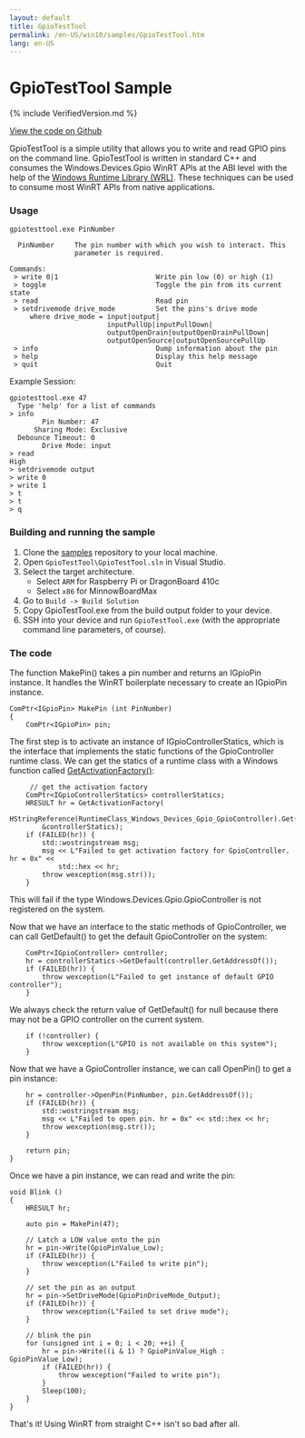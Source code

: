 ```yaml
---
layout: default
title: GpioTestTool
permalink: /en-US/win10/samples/GpioTestTool.htm
lang: en-US
---
```


# GpioTestTool Sample

{% include VerifiedVersion.md %}

[View the code on Github](https://github.com/ms-iot/samples/blob/develop/GpioTestTool/main.cpp)

GpioTestTool is a simple utility that allows you to write and 
read GPIO pins on the command line. GpioTestTool is written in standard
C++ and consumes the Windows.Devices.Gpio WinRT APIs at the ABI level 
with the help of the 
[Windows Runtime Library (WRL)](https://msdn.microsoft.com/en-us/library/hh438466.aspx).
These techniques can be used to consume most WinRT APIs from native
applications.

### Usage

    gpiotesttool.exe PinNumber
    
      PinNumber     The pin number with which you wish to interact. This
                    parameter is required.

    Commands:
     > write 0|1                        Write pin low (0) or high (1)
     > toggle                           Toggle the pin from its current state
     > read                             Read pin
     > setdrivemode drive_mode          Set the pins's drive mode
         where drive_mode = input|output|
                            inputPullUp|inputPullDown|
                            outputOpenDrain|outputOpenDrainPullDown|
                            outputOpenSource|outputOpenSourcePullUp
     > info                             Dump information about the pin
     > help                             Display this help message
     > quit                             Quit

Example Session:

    gpiotesttool.exe 47
      Type 'help' for a list of commands
    > info
            Pin Number: 47
          Sharing Mode: Exclusive
      Debounce Timeout: 0
            Drive Mode: input
    > read
    High
    > setdrivemode output
    > write 0
    > write 1
    > t
    > t
    > q

### Building and running the sample

1. Clone the [samples](https://github.com/ms-iot/samples)
   repository to your local machine. 
1. Open `GpioTestTool\GpioTestTool.sln` in Visual Studio.
1. Select the target architecture.
   - Select `ARM` for Raspberry Pi or DragonBoard 410c
   - Select `x86` for MinnowBoardMax
1. Go to `Build -> Build Solution`
1. Copy GpioTestTool.exe from the build output folder to your device.
1. SSH into your device and run `GpioTestTool.exe` (with the appropriate
   command line parameters, of course).

### The code

The function MakePin() takes a pin number and returns an IGpioPin instance.
It handles the WinRT boilerplate necessary to create an IGpioPin instance. 

    ComPtr<IGpioPin> MakePin (int PinNumber)
    {
        ComPtr<IGpioPin> pin;

The first step is to activate an instance of IGpioControllerStatics, which
is the interface that implements the static functions of the GpioController
runtime class. We can get the statics of a runtime class with a Windows function called 
[GetActivationFactory()](https://msdn.microsoft.com/en-us/library/br244854.aspx):

         // get the activation factory
        ComPtr<IGpioControllerStatics> controllerStatics;
        HRESULT hr = GetActivationFactory(
            HStringReference(RuntimeClass_Windows_Devices_Gpio_GpioController).Get(),
            &controllerStatics);
        if (FAILED(hr)) {
            std::wostringstream msg;
            msg << L"Failed to get activation factory for GpioController. hr = 0x" <<
                std::hex << hr;
            throw wexception(msg.str());
        }
        
This will fail if the type Windows.Devices.Gpio.GpioController is not
registered on the system.

Now that we have an interface to the static methods of GpioController, we
can call GetDefault() to get the default GpioController on the system:

        ComPtr<IGpioController> controller;
        hr = controllerStatics->GetDefault(controller.GetAddressOf());
        if (FAILED(hr)) {
            throw wexception(L"Failed to get instance of default GPIO controller");
        }

We always check the return value of GetDefault() for null because 
there may not be a GPIO controller on the current system.

        if (!controller) {
            throw wexception(L"GPIO is not available on this system");
        }

Now that we have a GpioController instance, we can call OpenPin() to 
get a pin instance:

        hr = controller->OpenPin(PinNumber, pin.GetAddressOf());
        if (FAILED(hr)) {
            std::wostringstream msg;
            msg << L"Failed to open pin. hr = 0x" << std::hex << hr;
            throw wexception(msg.str());
        }
    
        return pin;
    }
    
Once we have a pin instance, we can read and write the pin:

    void Blink ()
    {
        HRESULT hr;
        
        auto pin = MakePin(47);
        
        // Latch a LOW value onto the pin
        hr = pin->Write(GpioPinValue_Low);
        if (FAILED(hr)) {
            throw wexception(L"Failed to write pin");
        }
        
        // set the pin as an output
        hr = pin->SetDriveMode(GpioPinDriveMode_Output);
        if (FAILED(hr)) {
            throw wexception(L"Failed to set drive mode");
        }
        
        // blink the pin
        for (unsigned int i = 0; i < 20; ++i) {
            hr = pin->Write((i & 1) ? GpioPinValue_High : GpioPinValue_Low);
            if (FAILED(hr)) {
                throw wexception("Failed to write pin");
            }
            Sleep(100);
        }
    }
    
That's it! Using WinRT from straight C++ isn't so bad after all.
